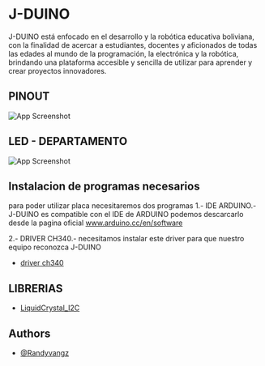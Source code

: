 
# J-DUINO

J-DUINO está enfocado en el desarrollo y la robótica educativa boliviana, con la finalidad de acercar a estudiantes, docentes y aficionados de todas las edades al mundo de la programación, la electrónica y la robótica, brindando una plataforma accesible y sencilla de utilizar para aprender y crear proyectos innovadores.

## PINOUT

![App Screenshot](https://res.cloudinary.com/sjknjfbjfbudnfnf/image/upload/v1682655852/J-DUINO/cwifulki3aitf0rbozmx.png)


## LED - DEPARTAMENTO
![App Screenshot](https://res.cloudinary.com/sjknjfbjfbudnfnf/image/upload/v1682655851/J-DUINO/n5j86zdmyzkk29ewxq6n.png)
## Instalacion de programas necesarios

para poder utilizar placa necesitaremos dos programas
1.- IDE ARDUINO.- J-DUINO es compatible con el IDE de ARDUINO podemos descarcarlo desde la pagina oficial www.arduino.cc/en/software

2.- DRIVER CH340.- necesitamos instalar este driver para que nuestro equipo reconozca J-DUINO
- [driver ch340](https://drive.google.com/file/d/1gnB9u9HnidOV9jQOEt0AguAOyATrRrF1/view?usp=share_link)

## LIBRERIAS

- [LiquidCrystal_I2C](https://drive.google.com/file/d/107kQu9ztJIhmQtwnVz5wNbch_vRfvjgj/view?usp=sharing)


## Authors

- [@Randyvangz](https://github.com/Randyvangz)

